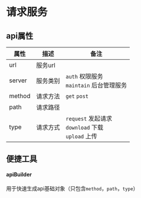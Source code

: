 # 请求服务

## api属性

|属性|描述|备注|
|-|-|-|
|url|服务url||
|server|服务类别|`auth` 权限服务<br>`maintain` 后台管理服务|
|method|请求方法|`get` `post`|
|path|请求路径||
|type|请求方式|`request` 发起请求<br>`download` 下载<br>`upload` 上传|




## 便捷工具
#### apiBuilder
用于快速生成api基础对象（只包含`method`，`path`，`type`）

